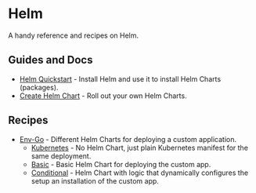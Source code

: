 # Helm

A handy reference and recipes on Helm.

## Guides and Docs

* [Helm Quickstart](docs/quickstart.md) - Install Helm and use it to install Helm Charts (packages).
* [Create Helm Chart](docs/create-helm-chart.md) - Roll out your own Helm Charts.

## Recipes

* [Env-Go](env-go) - Different Helm Charts for deploying a custom application.
  * [Kubernetes](env-go/k8s) - No Helm Chart, just plain Kubernetes manifest for the same deployment.
  * [Basic](env-go/basic) - Basic Helm Chart for deploying the custom app.
  * [Conditional](env-go/basic) - Helm Chart with logic that dynamically configures the setup an installation of the custom app.
